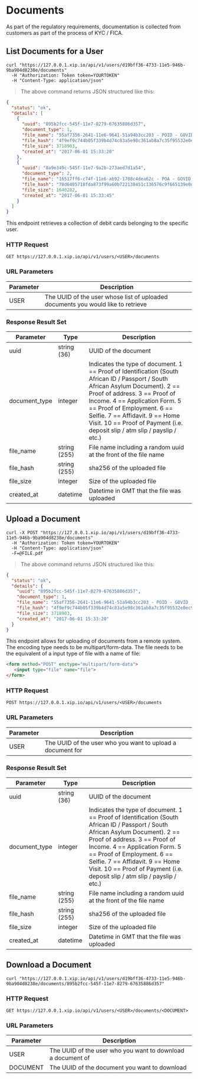 # Documents

As part of the regulatory requirements, documentation is collected from 
customers as part of the process of KYC / FICA.

## List Documents for a User

```shell
curl "https://127.0.0.1.xip.io/api/v1/users/d19bff36-4733-11e5-946b-9ba904d8238e/documents"
  -H "Authorization: Token token=YOURTOKEN"
  -H "Content-Type: application/json"
```

> The above command returns JSON structured like this:

```json
{
  "status": "ok",
  "details": [
    {
      "uuid": "895b2fcc-545f-11e7-8279-67635886d357",
      "document_type": 1,
      "file_name": "55af7356-2641-11e6-9641-51a94b3cc203 - POID - GOVID - Vin Diesel.pdf",
      "file_hash": "4f9ef9c744b05f339b4d74c83a5e98c361ab8a7c35f95532e0ec977e71bfd321",
      "file_size": 3718903,
      "created_at": "2017-06-01 15:33:20"
    },
    {
      "uuid": "8a9e349c-545f-11e7-9a2b-273aed7d1a54",
      "document_type": 2,
      "file_name": "16517ff6-c74f-11e6-ab92-1708c4dea62c - POA - GOVID - Vin Diesel.pdf",
      "file_hash": "78d6405718fda873f99a60b722138451c136576c9f665139e0de0d78cc4be6ff",
      "file_size": 1640282,
      "created_at": "2017-06-01 15:33:45"
    }
  ]
}
```

This endpoint retrieves a collection of debit cards belonging to the specific user.

### HTTP Request

`GET https://127.0.0.1.xip.io/api/v1/users/<USER>/documents`

### URL Parameters

Parameter | Description
--------- | -----------
USER | The UUID of the user whose list of uploaded documents you would like to retrieve


### Response Result Set

Parameter | Type | Description
--------- | ---- | -----------
uuid | string (36) | UUID of the document
document_type | integer | Indicates the type of document.  1 == Proof of Identification (South African ID / Passport / South African Asylum Document). 2 == Proof of address.  3 == Proof of Income.  4 == Application Form.  5 == Proof of Employment.  6 == Selfie. 7 == Affidavit. 9 == Home Visit. 10 == Proof of Payment (i.e. deposit slip / atm slip / payslip / etc.)
file_name | string (255) | File name including a random uuid at the front of the file name
file_hash | string (255) | sha256 of the uploaded file
file_size | integer | Size of the uploaded file
created_at | datetime | Datetime in GMT that the file was uploaded

## Upload a Document

```shell
curl -X POST "https://127.0.0.1.xip.io/api/v1/users/d19bff36-4733-11e5-946b-9ba904d8238e/documents"
  -H "Authorization: Token token=YOURTOKEN"
  -H "Content-Type: application/json"
  -F=@FILE.pdf
```

> The above command returns JSON structured like this:

```json
{
  "status": "ok",
  "details": {
    "uuid": "895b2fcc-545f-11e7-8279-67635886d357",
    "document_type": 1,
    "file_name": "55af7356-2641-11e6-9641-51a94b3cc203 - POID - GOVID - Vin Diesel.pdf",
    "file_hash": "4f9ef9c744b05f339b4d74c83a5e98c361ab8a7c35f95532e0ec977e71bfd321",
    "file_size": 3718903,
    "created_at": "2017-06-01 15:33:20"
  }
}
```

This endpoint allows for uploading of documents from a remote system.  The encoding type
needs to be multipart/form-data.  The file needs to be the equivalent of a input type of
file with a name of file:

```html
<form method="POST" enctype="multipart/form-data">
   <input type="file" name="file">
</form>
```

### HTTP Request

`POST https://127.0.0.1.xip.io/api/v1/users/<USER>/documents`

### URL Parameters

Parameter | Description
--------- | -----------
USER | The UUID of the user who you want to upload a document for

### Response Result Set

Parameter | Type | Description
--------- | ---- | -----------
uuid | string (36) | UUID of the document
document_type | integer | Indicates the type of document.  1 == Proof of Identification (South African ID / Passport / South African Asylum Document). 2 == Proof of address.  3 == Proof of Income.  4 == Application Form.  5 == Proof of Employment.  6 == Selfie. 7 == Affidavit. 9 == Home Visit. 10 == Proof of Payment (i.e. deposit slip / atm slip / payslip / etc.)
file_name | string (255) | File name including a random uuid at the front of the file name
file_hash | string (255) | sha256 of the uploaded file
file_size | integer | Size of the uploaded file
created_at | datetime | Datetime in GMT that the file was uploaded

## Download a Document

```shell
curl "https://127.0.0.1.xip.io/api/v1/users/d19bff36-4733-11e5-946b-9ba904d8238e/documents/895b2fcc-545f-11e7-8279-67635886d357"
```

### HTTP Request

`GET https://127.0.0.1.xip.io/api/v1/users/<USER>/documents/<DOCUMENT>`

### URL Parameters

Parameter | Description
--------- | -----------
USER | The UUID of the user who you want to download a document of
DOCUMENT | The UUID of the document you want to download
